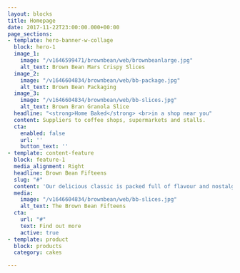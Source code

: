 ```yaml
---
layout: blocks
title: Homepage
date: 2017-11-22T23:00:00.000+00:00
page_sections:
- template: hero-banner-w-collage
  block: hero-1
  image_1:
    image: "/v1646599471/brownbean/web/brownbeanlarge.jpg"
    alt_text: Brown Bean Mars Crispy Slices
  image_2:
    image: "/v1646604834/brownbean/web/bb-package.jpg"
    alt_text: Brown Bean Packaging
  image_3:
    image: "/v1646604834/brownbean/web/bb-slices.jpg"
    alt_text: Brown Bran Granola Slice
  headline: "<strong>Home Baked</strong> <br>in a shop near you"
  content: Suppliers to coffee shops, supermarkets and stalls.
  cta:
    enabled: false
    url: ''
    button_text: ''
- template: content-feature
  block: feature-1
  media_alignment: Right
  headline: Brown Bean Fifteens
  slug: "#"
  content: 'Our delicious classic is packed full of flavour and nostalgia. '
  media:
    image: "/v1646604834/brownbean/web/bb-slices.jpg"
    alt_text: The Brown Bean Fifteens
  cta:
    url: "#"
    text: Find out more
    active: true
- template: product
  block: products
  category: cakes

---
```

